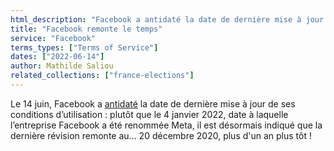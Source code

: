 ```yaml
---
html_description: "Facebook a antidaté la date de dernière mise à jour de ses conditions d’utilisation."
title: "Facebook remonte le temps"
service: "Facebook"
terms_types: ["Terms of Service"]
dates: ["2022-06-14"]
author: Mathilde Saliou
related_collections: ["france-elections"]
---
```


Le 14 juin, Facebook a [antidaté](https://github.com/OpenTermsArchive/france-elections-versions/commit/430f4a67045323a8c862808eb046b7ea8616842b) la date de dernière mise à jour de ses conditions d’utilisation : plutôt que le 4 janvier 2022, date à laquelle l’entreprise Facebook a été renommée Meta, il est désormais indiqué que la dernière révision remonte au… 20 décembre 2020, plus d'un an plus tôt !
